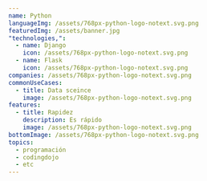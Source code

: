 ```yaml
---
name: Python
languageImg: /assets/768px-python-logo-notext.svg.png
featuredImg: /assets/banner.jpg
"technologies,":
  - name: Django
    icon: /assets/768px-python-logo-notext.svg.png
  - name: Flask
    icon: /assets/768px-python-logo-notext.svg.png
companies: /assets/768px-python-logo-notext.svg.png
commonUseCases:
  - title: Data sceince
    image: /assets/768px-python-logo-notext.svg.png
features:
  - title: Rapidez
    description: Es rápido
    image: /assets/768px-python-logo-notext.svg.png
bottomImage: /assets/768px-python-logo-notext.svg.png
topics:
  - programación
  - codingdojo
  - etc
---
```


